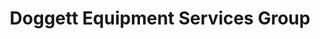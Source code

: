 ---
title: "Doggett Equipment Services Group"
url: /houston/doggett-equipment-services-group/
shop: machinery
---